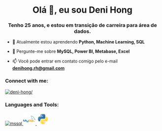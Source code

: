 <h1 align="center">Olá 👋, eu sou Deni Hong</h1>
<h3 align="center">Tenho 25 anos, e estou em transição de carreira para área de dados.</h3>

- 🌱 Atualmente estou aprendendo **Python, Machine Learning, SQL**

- 💬 Pergunte-me sobre **MySQL, Power BI, Metabase, Excel**

- 📫 Você pode entrar em contato comigo pelo e-mail **denihong.rh@gmail.com**

<h3 align="left">Connect with me:</h3>
<p align="left">
<a href="https://linkedin.com/in/deni-hong/" target="blank"><img align="center" src="https://raw.githubusercontent.com/rahuldkjain/github-profile-readme-generator/master/src/images/icons/Social/linked-in-alt.svg" alt="deni-hong/" height="30" width="40" /></a>
</p>

<h3 align="left">Languages and Tools:</h3>
<p align="left"> <a href="https://www.microsoft.com/en-us/sql-server" target="_blank" rel="noreferrer"> <img src="https://www.svgrepo.com/show/303229/microsoft-sql-server-logo.svg" alt="mssql" width="40" height="40"/> </a> <a href="https://www.mysql.com/" target="_blank" rel="noreferrer"> <img src="https://raw.githubusercontent.com/devicons/devicon/master/icons/mysql/mysql-original-wordmark.svg" alt="mysql" width="40" height="40"/> </a> <a href="https://www.python.org" target="_blank" rel="noreferrer"> <img src="https://raw.githubusercontent.com/devicons/devicon/master/icons/python/python-original.svg" alt="python" width="40" height="40"/> </a> </p>
